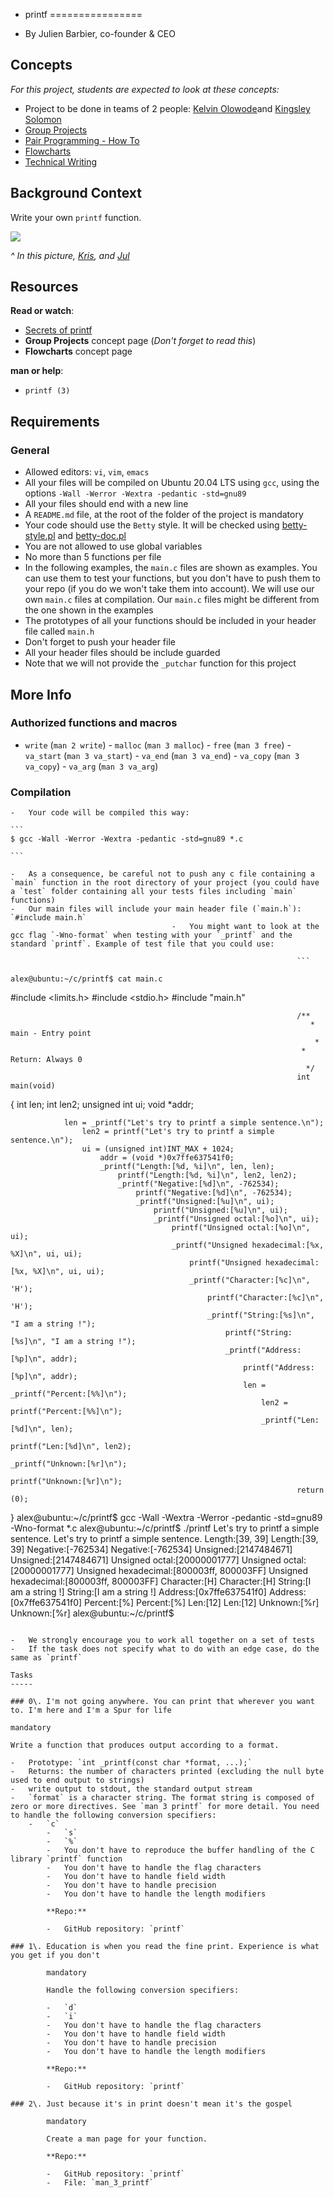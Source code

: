  - printf
 ================

 -   By Julien Barbier, co-founder & CEO


 Concepts
 --------

 *For this project, students are expected to look at these concepts:*
 -   Project to be done in teams of 2 people: [Kelvin Olowode](olowodepraise@gmail.com)and [Kingsley Solomon](solokool66@hmail.com)
 -   [Group Projects](https://alx-intranet.hbtn.io/concepts/111)
 -   [Pair Programming - How To](https://alx-intranet.hbtn.io/concepts/121)
 -   [Flowcharts](https://alx-intranet.hbtn.io/concepts/130)
 -   [Technical Writing](https://alx-intranet.hbtn.io/concepts/225)

 Background Context
 ------------------

 Write your own `printf` function.

 ![](https://s3.amazonaws.com/intranet-projects-files/holbertonschool-low_level_programming/228/printf.png)

 *^ In this picture, [Kris](https://alx-intranet.hbtn.io/rltoken/pSPZEmqi5O8ZoeLM5-65WA "Kris"), and [Jul](https://alx-intranet.hbtn.io/rltoken/X_vDffLlUpbtqnubfnQx8Q "Jul")*

 Resources
 ---------

 **Read or watch**:

 -   [Secrets of printf](https://alx-intranet.hbtn.io/rltoken/gxdsTXxWMklkBTgY197HYQ "Secrets of printf")
 -   **Group Projects** concept page (*Don't forget to read this*)
 -   **Flowcharts** concept page

 **man or help**:

 -   `printf (3)`

 Requirements
 ------------

### General

 -   Allowed editors: `vi`, `vim`, `emacs`
 -   All your files will be compiled on Ubuntu 20.04 LTS using `gcc`, using the options `-Wall -Werror -Wextra -pedantic -std=gnu89`
 -   All your files should end with a new line
 -   A `README.md` file, at the root of the folder of the project is mandatory
 -   Your code should use the `Betty` style. It will be checked using [betty-style.pl](https://github.com/holbertonschool/Betty/blob/master/betty-style.pl "betty-style.pl") and [betty-doc.pl](https://github.com/holbertonschool/Betty/blob/master/betty-doc.pl "betty-doc.pl")
 -   You are not allowed to use global variables
 -   No more than 5 functions per file
 -   In the following examples, the `main.c` files are shown as examples. You can use them to test your functions, but you don't have to push them to your repo (if you do we won't take them into account). We will use our own `main.c` files at compilation. Our `main.c` files might be different from the one shown in the examples
 -   The prototypes of all your functions should be included in your header file called `main.h`
 -   Don't forget to push your header file
 -   All your header files should be include guarded
 -   Note that we will not provide the `_putchar` function for this project


 More Info
 ---------

### Authorized functions and macros

 -   `write` (`man 2 write`)
	-   `malloc` (`man 3 malloc`)
	-   `free` (`man 3 free`)
	-   `va_start` (`man 3 va_start`)
	-   `va_end` (`man 3 va_end`)
	-   `va_copy` (`man 3 va_copy`)
	-   `va_arg` (`man 3 va_arg`)

### Compilation

	-   Your code will be compiled this way:

	```
	$ gcc -Wall -Werror -Wextra -pedantic -std=gnu89 *.c

	```

	-   As a consequence, be careful not to push any c file containing a `main` function in the root directory of your project (you could have a `test` folder containing all your tests files including `main` functions)
	-   Our main files will include your main header file (`main.h`): `#include main.h`
									    -   You might want to look at the gcc flag `-Wno-format` when testing with your `_printf` and the standard `printf`. Example of test file that you could use:

																    ```
																    alex@ubuntu:~/c/printf$ cat main.c
#include <limits.h>
#include <stdio.h>
#include "main.h"

																    /**
																       * main - Entry point
																        *
																	 * Return: Always 0
																	  */
																    int main(void)
{
	    int len;
	        int len2;
		    unsigned int ui;
		        void *addr;

			    len = _printf("Let's try to printf a simple sentence.\n");
			        len2 = printf("Let's try to printf a simple sentence.\n");
				    ui = (unsigned int)INT_MAX + 1024;
				        addr = (void *)0x7ffe637541f0;
					    _printf("Length:[%d, %i]\n", len, len);
					        printf("Length:[%d, %i]\n", len2, len2);
						    _printf("Negative:[%d]\n", -762534);
						        printf("Negative:[%d]\n", -762534);
							    _printf("Unsigned:[%u]\n", ui);
							        printf("Unsigned:[%u]\n", ui);
								    _printf("Unsigned octal:[%o]\n", ui);
								        printf("Unsigned octal:[%o]\n", ui);
									    _printf("Unsigned hexadecimal:[%x, %X]\n", ui, ui);
									        printf("Unsigned hexadecimal:[%x, %X]\n", ui, ui);
										    _printf("Character:[%c]\n", 'H');
										        printf("Character:[%c]\n", 'H');
											    _printf("String:[%s]\n", "I am a string !");
											        printf("String:[%s]\n", "I am a string !");
												    _printf("Address:[%p]\n", addr);
												        printf("Address:[%p]\n", addr);
													    len = _printf("Percent:[%%]\n");
													        len2 = printf("Percent:[%%]\n");
														    _printf("Len:[%d]\n", len);
														        printf("Len:[%d]\n", len2);
															    _printf("Unknown:[%r]\n");
															        printf("Unknown:[%r]\n");
																    return (0);
}
alex@ubuntu:~/c/printf$ gcc -Wall -Wextra -Werror -pedantic -std=gnu89 -Wno-format *.c
alex@ubuntu:~/c/printf$ ./printf
Let's try to printf a simple sentence.
Let's try to printf a simple sentence.
Length:[39, 39]
Length:[39, 39]
Negative:[-762534]
Negative:[-762534]
Unsigned:[2147484671]
Unsigned:[2147484671]
Unsigned octal:[20000001777]
Unsigned octal:[20000001777]
Unsigned hexadecimal:[800003ff, 800003FF]
Unsigned hexadecimal:[800003ff, 800003FF]
Character:[H]
Character:[H]
String:[I am a string !]
String:[I am a string !]
Address:[0x7ffe637541f0]
Address:[0x7ffe637541f0]
Percent:[%]
Percent:[%]
Len:[12]
Len:[12]
Unknown:[%r]
Unknown:[%r]
alex@ubuntu:~/c/printf$

```

-   We strongly encourage you to work all together on a set of tests
-   If the task does not specify what to do with an edge case, do the same as `printf`

Tasks
-----

### 0\. I'm not going anywhere. You can print that wherever you want to. I'm here and I'm a Spur for life

mandatory

Write a function that produces output according to a format.

-   Prototype: `int _printf(const char *format, ...);`
-   Returns: the number of characters printed (excluding the null byte used to end output to strings)
-   write output to stdout, the standard output stream
-   `format` is a character string. The format string is composed of zero or more directives. See `man 3 printf` for more detail. You need to handle the following conversion specifiers:
    -   `c`
        -   `s`
	    -   `%`
	    -   You don't have to reproduce the buffer handling of the C library `printf` function
	    -   You don't have to handle the flag characters
	    -   You don't have to handle field width
	    -   You don't have to handle precision
	    -   You don't have to handle the length modifiers

	    **Repo:**

	    -   GitHub repository: `printf`

### 1\. Education is when you read the fine print. Experience is what you get if you don't

	    mandatory

	    Handle the following conversion specifiers:

	    -   `d`
	    -   `i`
	    -   You don't have to handle the flag characters
	    -   You don't have to handle field width
	    -   You don't have to handle precision
	    -   You don't have to handle the length modifiers

	    **Repo:**

	    -   GitHub repository: `printf`

### 2\. Just because it's in print doesn't mean it's the gospel

	    mandatory

	    Create a man page for your function.

	    **Repo:**

	    -   GitHub repository: `printf`
	    -   File: `man_3_printf`

